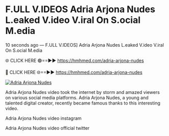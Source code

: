 # F.ULL V.IDEOS Adria Arjona Nudes L.eaked V.ideo V.iral On S.ocial M.edia

10 seconds ago — F.ULL V.IDEOS] Adria Arjona Nudes L.eaked V.ideo V.iral On S.ocial M.edia

🌐 CLICK HERE 🟢==►► https://hmhmed.com/adria-arjona-nudes

🔴 CLICK HERE 🌐==►► https://hmhmed.com/adria-arjona-nudes

[![Adria Arjona Nudes](https://i.imgur.com/dJHk4Zq.gif)](https://hmhmed.com/adria-arjona-nudes)

Adria Arjona Nudes video took the internet by storm and amazed viewers on various social media platforms. Adria Arjona Nudes, a young and talented digital creator, recently became famous thanks to this interesting video.

Adria Arjona Nudes video instagram

Adria Arjona Nudes video official twitter